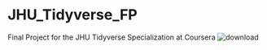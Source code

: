 # JHU_Tidyverse_FP
Final Project for the JHU Tidyverse Specialization at Coursera
![download](https://user-images.githubusercontent.com/12042357/126038663-c1dd5163-d642-4136-a787-09f3ca011c81.png)
